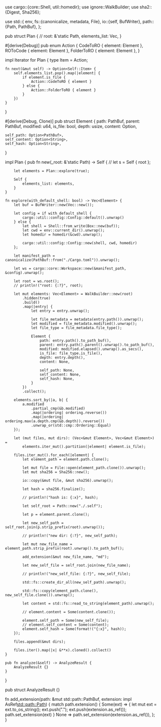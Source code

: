 use cargo::{core::Shell, util::homedir};
use ignore::WalkBuilder;
use sha2::{Digest, Sha256};

use std::{
    env,
    fs::{canonicalize, metadata, File},
    io::{self, BufWriter},
    path::{Path, PathBuf},
};

pub struct Plan {
    // root: &'static Path,
    elements_list: Vec<Element>,
}

#[derive(Debug)]
pub enum Action {
    CodeToRO { element: Element },
    ROToCode { element: Element },
    FolderToRO { element: Element },
}

impl Iterator for Plan {
    type Item = Action;

    fn next(&mut self) -> Option<Self::Item> {
        self.elements_list.pop().map(|element| {
            if element.is_file {
                Action::CodeToRO { element }
            } else {
                Action::FolderToRO { element }
            }
        })
    }
}

#[derive(Debug, Clone)]
pub struct Element {
    path: PathBuf,
    parent: PathBuf,
    modified: u64,
    is_file: bool,
    depth: usize,
    content: Option<String>,

    self_path: Option<PathBuf>,
    self_content: Option<String>,
    self_hash: Option<String>,
}

impl Plan {
    pub fn new(_root: &'static Path) -> Self {
        // let s = Self { root };

        let elements = Plan::explore(true);

        Self {
            elements_list: elements,
        }
    }

    fn explore(with_default_shell: bool) -> Vec<Element> {
        let buf = BufWriter::new(Vec::new());

        let config = if with_default_shell {
            cargo::util::config::Config::default().unwrap()
        } else {
            let shell = Shell::from_write(Box::new(buf));
            let cwd = env::current_dir().unwrap();
            let homedir = homedir(&cwd).unwrap();

            cargo::util::config::Config::new(shell, cwd, homedir)
        };

        let manifest_path = canonicalize(PathBuf::from("./Cargo.toml")).unwrap();

        let ws = cargo::core::Workspace::new(&manifest_path, &config).unwrap();

        let root = ws.root();
        // println!("root: {:?}", root);

        let mut elements: Vec<Element> = WalkBuilder::new(root)
            .hidden(true)
            .build()
            .map(|entry| {
                let entry = entry.unwrap();

                let file_metadata = metadata(entry.path()).unwrap();
                let modified = file_metadata.modified().unwrap();
                let file_type = file_metadata.file_type();

                Element {
                    path: entry.path().to_path_buf(),
                    parent: entry.path().parent().unwrap().to_path_buf(),
                    modified: modified.elapsed().unwrap().as_secs(),
                    is_file: file_type.is_file(),
                    depth: entry.depth(),
                    content: None,

                    self_path: None,
                    self_content: None,
                    self_hash: None,
                }
            })
            .collect();

        elements.sort_by(|a, b| {
            a.modified
                .partial_cmp(&b.modified)
                .map(|ordering| ordering.reverse())
                .map(|ordering| ordering.max(a.depth.cmp(&b.depth)).reverse())
                .unwrap_or(std::cmp::Ordering::Equal)
        });

        let (mut files, mut dirs): (Vec<&mut Element>, Vec<&mut Element>) =
            elements.iter_mut().partition(|element| element.is_file);

        files.iter_mut().for_each(|element| {
            let element_path = element.path.clone();

            let mut file = File::open(element_path.clone()).unwrap();
            let mut sha256 = Sha256::new();

            io::copy(&mut file, &mut sha256).unwrap();

            let hash = sha256.finalize();

            // println!("hash is: {:x}", hash);

            let self_root = Path::new("./.self");

            let p = element.parent.clone();

            let new_self_path = self_root.join(p.strip_prefix(root).unwrap());

            // println!("new dir: {:?}", new_self_path);

            let mut new_file_name = element_path.strip_prefix(root).unwrap().to_path_buf();

            add_extension(&mut new_file_name, "md");

            let new_self_file = self_root.join(new_file_name);

            // println!("new_self_file: {:?}", new_self_file);

            std::fs::create_dir_all(new_self_path).unwrap();

            std::fs::copy(element_path.clone(), new_self_file.clone()).unwrap();

            let content = std::fs::read_to_string(element_path).unwrap();

            // element.content = Some(content.clone());

            element.self_path = Some(new_self_file);
            // element.self_content = Some(content);
            element.self_hash = Some(format!("{:x}", hash));
        });

        files.append(&mut dirs);

        files.iter().map(|x| &**x).cloned().collect()
    }

    pub fn analyze(&self) -> AnalyzeResult {
        AnalyzeResult {}
    }
}

pub struct AnalyzeResult {}

fn add_extension(path: &mut std::path::PathBuf, extension: impl AsRef<std::path::Path>) {
    match path.extension() {
        Some(ext) => {
            let mut ext = ext.to_os_string();
            ext.push(".");
            ext.push(extension.as_ref());
            path.set_extension(ext)
        }
        None => path.set_extension(extension.as_ref()),
    };
}

